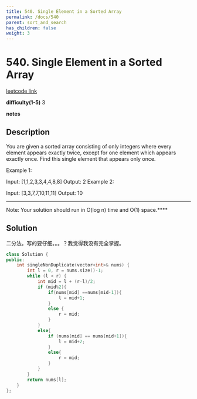 ```yaml
---
title: 540. Single Element in a Sorted Array
permalink: /docs/540
parent: sort_and_search
has_children: false
weight: 3
---
```

# 540. Single Element in a Sorted Array
[leetcode link](https://leetcode.com/problems/single-element-in-a-sorted-array/)

**difficulty(1-5)** 
3

**notes**   


## Description
You are given a sorted array consisting of only integers where every element appears exactly twice, except for one element which appears exactly once. Find this single element that appears only once.

 

Example 1:

Input: [1,1,2,3,3,4,4,8,8]
Output: 2
Example 2:

Input: [3,3,7,7,10,11,11]
Output: 10
 
****
Note: Your solution should run in O(log n) time and O(1) space.****

## Solution
二分法。写的要仔细。。。？我觉得我没有完全掌握。

```c++
class Solution {
public:
    int singleNonDuplicate(vector<int>& nums) {
        int l = 0, r = nums.size()-1;
        while (l < r) {
            int mid = l + (r-l)/2;
            if (mid%2){
                if(nums[mid] ==nums[mid-1]){
                    l = mid+1;
                }
                else {
                    r = mid;
                }
            }
            else{
                if (nums[mid] == nums[mid+1]){
                    l = mid+2;
                }
                else{
                    r = mid;
                }
            }
        }
        return nums[l];
    }
};
```


<!-- 
Default label
{: .label }

Blue label
{: .label .label-blue }

Stable
{: .label .label-green }

New release
{: .label .label-purple }

Coming soon
{: .label .label-yellow }

Deprecated
{: .label .label-red } -->
